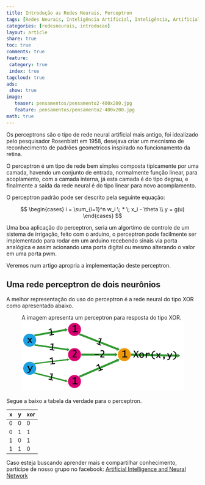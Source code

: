 ```yaml
---
title: Introdução as Redes Neurais, Perceptron 
tags: [Redes Neurais, Inteligência Artificial, Inteligência, Artificial, RNN, NN, LTSM, Formulas, Rampa Simetrica, Simetrica, Ativação Lógistica, Hiperbólica, Tangente, Tangente Hiperbólica, Função Logistica, perseptron]
categories: [redesneurais, introducao]
layout: article
share: true
toc: true
comments: true
feature:
 category: true
 index: true
tagcloud: true
ads: 
 show: true
image:
   teaser: pensamentos/pensamento2-400x200.jpg
   feature: pensamentos/pensamento2-400x200.jpg
math: true
---
```

Os perceptrons são o tipo de rede neural artificial mais antigo, foi idealizado pelo pesquisador Rosenblatt em 1958, desejava criar um mecnismo de reconhecimento de padrões geometricos inspirado no funcionamento da retina.

<!--more-->

O perceptron é um tipo de rede bem simples composta tipicamente por uma camada, havendo um conjunto de entrada, normalmente função linear, para acoplamento, com a camada interna, já esta camada é do tipo degrau, e finalmente a saída da rede neural é do tipo linear para novo acomplamento.

O perceptron padrão pode ser descrito pela seguinte equação:

$$
\begin{cases}
   i = \sum_{i=1}^n w_i \; * \; x_i -  \theta \\ 
   y = g(u)
\end{cases}
$$

Uma boa aplicação do perceptron, seria um algortimo de controle de um sistema de irrigação, feito com o arduino, o perceptron pode facilmente ser implementado para rodar em um arduino recebendo sinais via porta analógica e assim acionando uma porta digital ou mesmo alterando o valor em uma porta pwm.

Veremos num artigo apropria a implementação deste perceptron.

## Uma rede perceptron de dois neurônios

A melhor representação do uso do perceptron é a rede neural do tipo XOR como apresentado abaixo.

<figure>
<figcaption>A imagem apresenta um perceptron para resposta do tipo XOR.</figcaption>
<img src="/images/redesneurais/introducao/perceptron-xor.png" />
</figure>

Segue a baixo a tabela da verdade para o perceptron.

| x | y | xor |
| --- | --- | --- |
| 0 | 0 | 0 |
| 0 | 1 | 1 |
| 1 | 0 | 1 |
| 1 | 1 | 0 |

Caso esteja buscando aprender mais e compartilhar conhecimento, participe de nosso grupo no facebook: [Artificial Intelligence and Neural Network](https://www.facebook.com/groups/ArtificialNeuralNetwork/)